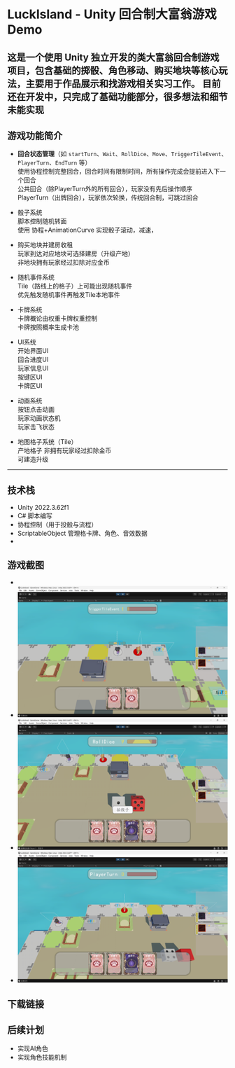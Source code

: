 #  LuckIsland - Unity 回合制大富翁游戏 Demo

这是一个使用 Unity 独立开发的类大富翁回合制游戏项目，包含基础的掷骰、角色移动、购买地块等核心玩法，主要用于作品展示和找游戏相关实习工作。
目前还在开发中，只完成了基础功能部分，很多想法和细节未能实现
---

## 游戏功能简介

-  **回合状态管理**（如 `startTurn`、`Wait`、`RollDice`、`Move`、`TriggerTileEvent`、`PlayerTurn`、`EndTurn` 等）  
    使用协程控制完整回合，回合时间有限制时间，所有操作完成会提前进入下一个回合  
    公共回合（除PlayerTurn外的所有回合），玩家没有先后操作顺序  
    PlayerTurn（出牌回合），玩家依次轮换，传统回合制，可跳过回合

-  骰子系统  
    脚本控制随机转面  
    使用 协程+AnimationCurve 实现骰子滚动，减速，  
    

-  购买地块并建房收租  
   玩家到达对应地块可选择建房（升级产地）  
   非地块拥有玩家经过扣除对应金币
    
-  随机事件系统  
    Tile（路线上的格子）上可能出现随机事件  
    优先触发随机事件再触发Tile本地事件

-  卡牌系统  
    卡牌概论由权重卡牌权重控制  
    卡牌按照概率生成卡池

-  UI系统  
    开始界面UI  
    回合进度UI  
    玩家信息UI  
    按键区UI  
    卡牌区UI

-  动画系统  
    按钮点击动画  
    玩家动画状态机  
    玩家击飞状态

-  地图格子系统（Tile）  
    产地格子
        非拥有玩家经过扣除金币  
        可建造升级

---

##  技术栈

- Unity 2022.3.62f1
- C# 脚本编写
- 协程控制（用于投骰与流程）
- ScriptableObject 管理格卡牌、角色、音效数据
- 
##  游戏截图
-
-    ![alt text](image-1.png)
-    ![alt text](image-2.png)
-    ![alt text](image-3.png)
    

##  下载链接

##  后续计划
-   实现AI角色
-   实现角色技能机制
